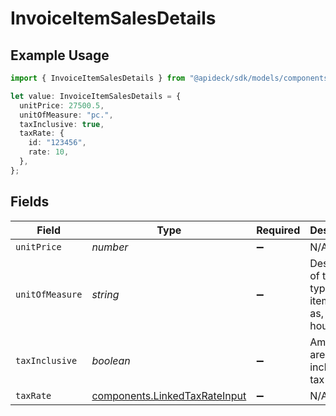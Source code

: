 # InvoiceItemSalesDetails

## Example Usage

```typescript
import { InvoiceItemSalesDetails } from "@apideck/sdk/models/components";

let value: InvoiceItemSalesDetails = {
  unitPrice: 27500.5,
  unitOfMeasure: "pc.",
  taxInclusive: true,
  taxRate: {
    id: "123456",
    rate: 10,
  },
};
```

## Fields

| Field                                                                          | Type                                                                           | Required                                                                       | Description                                                                    | Example                                                                        |
| ------------------------------------------------------------------------------ | ------------------------------------------------------------------------------ | ------------------------------------------------------------------------------ | ------------------------------------------------------------------------------ | ------------------------------------------------------------------------------ |
| `unitPrice`                                                                    | *number*                                                                       | :heavy_minus_sign:                                                             | N/A                                                                            | 27500.5                                                                        |
| `unitOfMeasure`                                                                | *string*                                                                       | :heavy_minus_sign:                                                             | Description of the unit type the item is sold as, ie: kg, hour.                | pc.                                                                            |
| `taxInclusive`                                                                 | *boolean*                                                                      | :heavy_minus_sign:                                                             | Amounts are including tax                                                      | true                                                                           |
| `taxRate`                                                                      | [components.LinkedTaxRateInput](../../models/components/linkedtaxrateinput.md) | :heavy_minus_sign:                                                             | N/A                                                                            |                                                                                |
